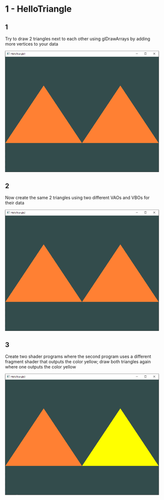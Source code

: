 # 1 - HelloTriangle

## 1
Try to draw 2 triangles next to each other using glDrawArrays by adding more vertices to your data

![hellotriangle1](../../images/hellotriangle1.PNG)

## 2
Now create the same 2 triangles using two different VAOs and VBOs for their data

![hellotriangle2](../../images/hellotriangle2.PNG)

## 3
Create two shader programs where the second program uses a different fragment shader that outputs the color yellow; draw both triangles again where one outputs the color yellow

![hellotriangle3](../../images/hellotriangle3.PNG)
